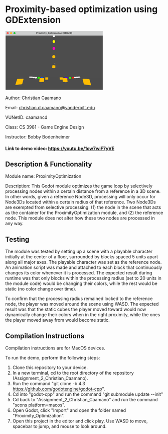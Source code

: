 # Proximity-based optimization using GDExtension

![Picture of the demo scene.](demo_thumbnail.png)

Author: Christian Caamano

Email: christian.d.caamano@vanderbilt.edu

VUNetID: caamancd

Class: CS 3981 - Game Engine Design

Instructor: Bobby Bodenheimer


#### Link to demo video: https://youtu.be/1ow7wiF7yVE

## Description & Functionality

Module name: ProximityOptimization

Description: This Godot module optimizes the game loop by selectively processing nodes within a certain distance from a reference in a 3D scene. In other words, given a reference Node3D, processing will only occur for Node3Ds located within a certain radius of that reference. Two Node3Ds are exempted from selective processing: (1) the node in the scene that acts as the container for the ProximityOptimization module, and (2) the reference node. This module does not alter how these two nodes are processed in any way.

## Testing

The module was tested by setting up a scene with a playable character initially at the center of a floor, surrounded by blocks spaced 5 units apart along all major axes. The playable character was set as the reference node. An animation script was made and attached to each block that continuously changes its color whenever it is processed. The expected result during runtime was that only blocks within the processing radius (set to 20 units in the module code) would be changing their colors, while the rest would be static (no color change over time).

To confirm that the processing radius remained locked to the reference node, the player was moved around the scene using WASD. The expected result was that the static cubes the player moved toward would now dynamically change their colors when in the right proximity, while the ones the player moved away from would become static.

## Compilation Instructions

Compilation instructions are for MacOS devices.

To run the demo, perform the following steps:
1. Clone this repository to your device.
2. In a new terminal, cd to the root directory of the repository (Assignment_2_Christian_Caamano).
3. Run the command "git clone -b 4.3 https://github.com/godotengine/godot-cpp".
4. Cd into "godot-cpp" and run the command "git submodule update --init"
5. Cd back to "Assignment_2_Christian_Caamano" and run the command "scons platform=macos".
6. Open Godot, click "Import" and open the folder named "Proximity_Optimization".
7. Open this project in the editor and click play. Use WASD to move, spacebar to jump, and mouse to look around.